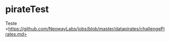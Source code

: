 # pirateTest
Teste &lt;https://github.com/NeowayLabs/jobs/blob/master/datapirates/challengePirates.md>
